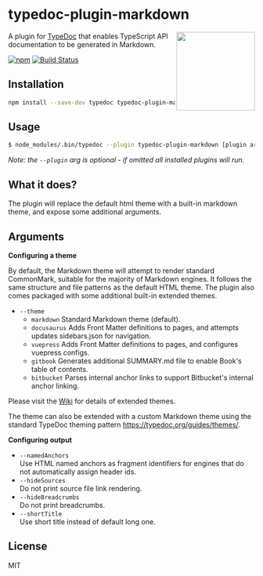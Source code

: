# typedoc-plugin-markdown

<img align="right" width="160" src="https://github.com/tgreyuk/typedoc-plugin-markdown/raw/master/logos.png">

A plugin for [TypeDoc](https://github.com/TypeStrong/typedoc) that enables TypeScript API documentation to be generated in Markdown.

[![npm](https://img.shields.io/npm/v/typedoc-plugin-markdown.svg)](https://www.npmjs.com/package/typedoc-plugin-markdown)
[![Build Status](https://travis-ci.org/tgreyuk/typedoc-plugin-markdown.svg?branch=master)](https://travis-ci.org/tgreyuk/typedoc-plugin-markdown)

## Installation

```bash
npm install --save-dev typedoc typedoc-plugin-markdown
```

## Usage

```bash
$ node_modules/.bin/typedoc --plugin typedoc-plugin-markdown [plugin args] [typedoc args]
```

_Note: the `--plugin` arg is optional - if omitted all installed plugins will run._

## What it does?

The plugin will replace the default html theme with a built-in markdown theme, and expose some additional arguments.

## Arguments

**Configuring a theme**

By default, the Markdown theme will attempt to render standard CommonMark, suitable for the majority of Markdown engines.
It follows the same structure and file patterns as the default HTML theme. The plugin also comes packaged with some additional built-in extended themes.

- `--theme`<br>
  - `markdown` Standard Markdown theme (default).
  - `docusaurus` Adds Front Matter definitions to pages, and attempts updates sidebars.json for navigation.
  - `vuepress` Adds Front Matter definitions to pages, and configures vuepress configs.
  - `gitbook` Generates additional SUMMARY.md file to enable Book's table of contents.
  - `bitbucket` Parses internal anchor links to support Bitbucket's internal anchor linking.

Please visit the [Wiki](https://github.com/tgreyuk/typedoc-plugin-markdown/wiki) for details of extended themes.

The theme can also be extended with a custom Markdown theme using the standard TypeDoc theming pattern https://typedoc.org/guides/themes/.

**Configuring output**

- `--namedAnchors`<br>
  Use HTML named anchors as fragment identifiers for engines that do not automatically assign header ids.
- `--hideSources`<br>
  Do not print source file link rendering.
- `--hideBreadcrumbs`<br>
  Do not print breadcrumbs.
- `--shortTitle`<br>
  Use short title instead of default long one.

## License

MIT
